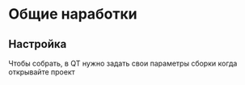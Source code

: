 # Общие наработки


## Настройка

Чтобы собрать, в QT нужно задать свои параметры сборки когда открывайте проект
